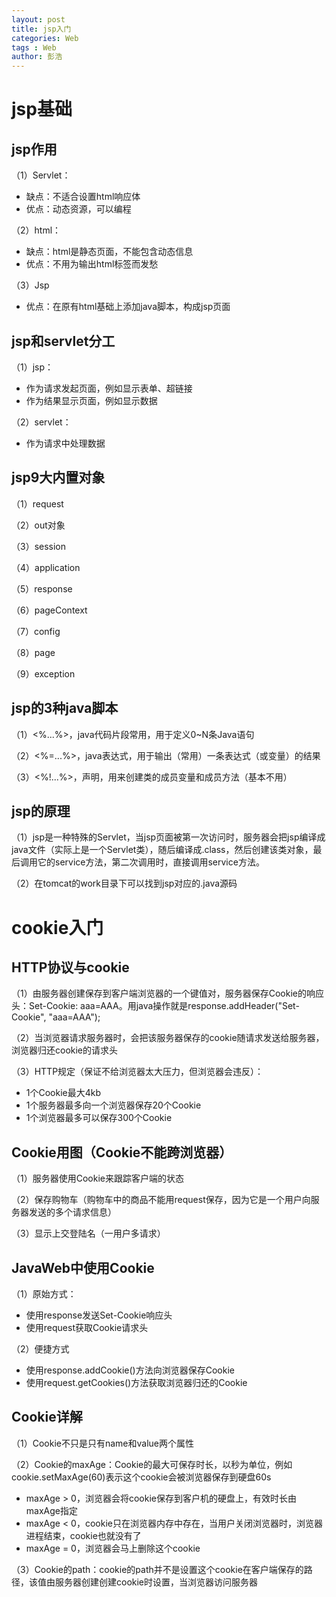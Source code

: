 ```yaml
---
layout: post
title: jsp入门
categories: Web
tags : Web
author: 彭浩
---
```


# jsp基础

## jsp作用

（1）Servlet：

* 缺点：不适合设置html响应体
* 优点：动态资源，可以编程

（2）html：

* 缺点：html是静态页面，不能包含动态信息
* 优点：不用为输出html标签而发愁

（3）Jsp

* 优点：在原有html基础上添加java脚本，构成jsp页面

## jsp和servlet分工

（1）jsp：

* 作为请求发起页面，例如显示表单、超链接
* 作为结果显示页面，例如显示数据

（2）servlet：

* 作为请求中处理数据

## jsp9大内置对象

（1）request

（2）out对象

（3）session

（4）application

（5）response

（6）pageContext

（7）config

（8）page

（9）exception

## jsp的3种java脚本

（1）<%...%>，java代码片段常用，用于定义0~N条Java语句

（2）<%=...%>，java表达式，用于输出（常用）一条表达式（或变量）的结果

（3）<%!...%>，声明，用来创建类的成员变量和成员方法（基本不用）

## jsp的原理

（1）jsp是一种特殊的Servlet，当jsp页面被第一次访问时，服务器会把jsp编译成java文件（实际上是一个Servlet类），随后编译成.class，然后创建该类对象，最后调用它的service方法，第二次调用时，直接调用service方法。

（2）在tomcat的work目录下可以找到jsp对应的.java源码

# cookie入门

## HTTP协议与cookie

（1）由服务器创建保存到客户端浏览器的一个键值对，服务器保存Cookie的响应头：Set-Cookie: aaa=AAA。用java操作就是response.addHeader("Set-Cookie", "aaa=AAA");

（2）当浏览器请求服务器时，会把该服务器保存的cookie随请求发送给服务器，浏览器归还cookie的请求头

（3）HTTP规定（保证不给浏览器太大压力，但浏览器会违反）：

* 1个Cookie最大4kb
* 1个服务器最多向一个浏览器保存20个Cookie
* 1个浏览器最多可以保存300个Cookie

## Cookie用图（Cookie不能跨浏览器）

（1）服务器使用Cookie来跟踪客户端的状态

（2）保存购物车（购物车中的商品不能用request保存，因为它是一个用户向服务器发送的多个请求信息）

（3）显示上交登陆名（一用户多请求）

## JavaWeb中使用Cookie

（1）原始方式：

* 使用response发送Set-Cookie响应头
* 使用request获取Cookie请求头

（2）便捷方式

* 使用response.addCookie()方法向浏览器保存Cookie
* 使用request.getCookies()方法获取浏览器归还的Cookie

## Cookie详解

（1）Cookie不只是只有name和value两个属性

（2）Cookie的maxAge：Cookie的最大可保存时长，以秒为单位，例如cookie.setMaxAge(60)表示这个cookie会被浏览器保存到硬盘60s

* maxAge > 0，浏览器会将cookie保存到客户机的硬盘上，有效时长由maxAge指定
* maxAge < 0，cookie只在浏览器内存中存在，当用户关闭浏览器时，浏览器进程结束，cookie也就没有了
* maxAge = 0，浏览器会马上删除这个cookie

（3）Cookie的path：cookie的path并不是设置这个cookie在客户端保存的路径，该值由服务器创建创建cookie时设置，当浏览器访问服务器